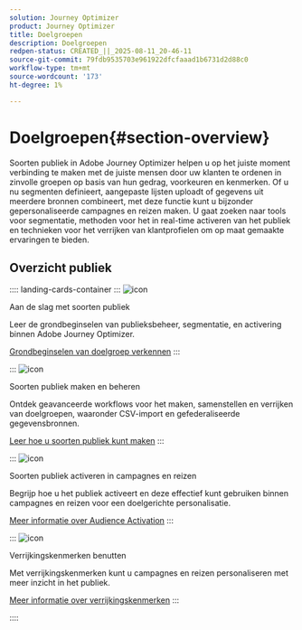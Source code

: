 ```yaml
---
solution: Journey Optimizer
product: Journey Optimizer
title: Doelgroepen
description: Doelgroepen
redpen-status: CREATED_||_2025-08-11_20-46-11
source-git-commit: 79fdb9535703e961922dfcfaaad1b6731d2d88c0
workflow-type: tm+mt
source-wordcount: '173'
ht-degree: 1%

---
```



# Doelgroepen{#section-overview}

Soorten publiek in Adobe Journey Optimizer helpen u op het juiste moment verbinding te maken met de juiste mensen door uw klanten te ordenen in zinvolle groepen op basis van hun gedrag, voorkeuren en kenmerken. Of u nu segmenten definieert, aangepaste lijsten uploadt of gegevens uit meerdere bronnen combineert, met deze functie kunt u bijzonder gepersonaliseerde campagnes en reizen maken. U gaat zoeken naar tools voor segmentatie, methoden voor het in real-time activeren van het publiek en technieken voor het verrijken van klantprofielen om op maat gemaakte ervaringen te bieden.

## Overzicht publiek

:::: landing-cards-container
:::
![icon](https://cdn.experienceleague.adobe.com/icons/circle-play.svg)

Aan de slag met soorten publiek

Leer de grondbeginselen van publieksbeheer, segmentatie, en activering binnen Adobe Journey Optimizer.

[Grondbeginselen van doelgroep verkennen](../using/audience/about-audiences.md)
:::

:::
![icon](https://cdn.experienceleague.adobe.com/icons/list-check.svg)

Soorten publiek maken en beheren

Ontdek geavanceerde workflows voor het maken, samenstellen en verrijken van doelgroepen, waaronder CSV-import en gefederaliseerde gegevensbronnen.

[Leer hoe u soorten publiek kunt maken](create-landing-page.md)
:::

:::
![icon](https://cdn.experienceleague.adobe.com/icons/bullseye.svg)

Soorten publiek activeren in campagnes en reizen

Begrijp hoe u het publiek activeert en deze effectief kunt gebruiken binnen campagnes en reizen voor een doelgerichte personalisatie.

[Meer informatie over Audience Activation](../using/audience/target-audiences.md)
:::

:::
![icon](https://cdn.experienceleague.adobe.com/icons/puzzle-piece.svg)

Verrijkingskenmerken benutten

Met verrijkingskenmerken kunt u campagnes en reizen personaliseren met meer inzicht in het publiek.

[Meer informatie over verrijkingskenmerken](../using/audience/enrichment-attributes.md)
:::

::::
